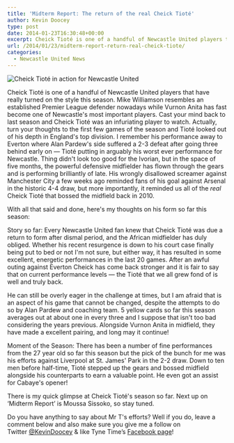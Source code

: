 ```yaml
---
title: 'Midterm Report: The return of the real Cheick Tioté'
author: Kevin Doocey
type: post
date: 2014-01-23T16:30:48+00:00
excerpt: Cheick Tioté is one of a handful of Newcastle United players that have really turned on the style this season. Mike Williamson resembles an established Premier League defender nowadays while..
url: /2014/01/23/midterm-report-return-real-cheick-tiote/
categories:
  - Newcastle United News
---
```


![Cheick Tioté in action for Newcastle United](https://www.tynetime.com/wp-content/uploads/2014/01/Cheick-Tiote-Newcastle-United-2014.jpg "Tioté - Performances of late have reminded NUFC fans of the Cheick we grew used to")

Cheick Tioté is one of a handful of Newcastle United players that have really turned on the style this season. Mike Williamson resembles an established Premier League defender nowadays while Vurnon Anita has fast become one of Newcastle's most important players. Cast your mind back to last season and Cheick Tioté was an infuriating player to watch. Actually, turn your thoughts to the first few games of the season and Tioté looked out of his depth in England's top division. I remember his performance away to Everton where Alan Pardew's side suffered a 2-3 defeat after going three behind early on — Tioté putting in arguably his worst ever performance for Newcastle. Thing didn't look too good for the Ivorian, but in the space of five months, the powerful defensive midfielder has flown through the gears and is performing brilliantly of late. His wrongly disallowed screamer  against Manchester City a few weeks ago reminded fans of his goal against Arsenal in the historic 4-4 draw, but more importantly, it reminded us all of the _real_ Cheick Tioté that bossed the midfield back in 2010.

With all that said and done, here's my thoughts on his form so far this season:

Story so far: Every Newcastle United fan knew that Cheick Tioté was due a return to form after dismal period, and the African midfielder has duly obliged. Whether his recent resurgence is down to his court case finally being put to bed or not I'm not sure, but either way, it has resulted in some excellent, energetic performances in the last 20 games. After an awful outing against Everton Cheick has come back stronger and it is fair to say that on current performance levels — the Tioté that we all grew fond of is well and truly back.

He can still be overly eager in the challenge at times, but I am afraid that is an aspect of his game that cannot be changed, despite the attempts to do so by Alan Pardew and coaching team. 5 yellow cards so far this season averages out at about one in every three and I suppose that isn't too bad considering the years previous. Alongside Vurnon Anita in midfield, they have made a excellent pairing, and long may it continue!

Moment of the Season: There has been a number of fine performances from the 27 year old so far this season but the pick of the bunch for me was his efforts against Liverpool at St. James' Park in the 2-2 draw. Down to ten men before half-time, Tioté stepped up the gears and bossed midfield alongside his counterparts to earn a valuable point. He even got an assist for Cabaye's opener!

There is my quick glimpse at Cheick Tioté's season so far. Next up on ‘Midterm Report’ is Moussa Sissoko, so stay tuned.

Do you have anything to say about Mr T's efforts? Well if you do, leave a comment below and also make sure you give me a follow on Twitter [@KevinDoocey](https://twitter.com/kevindoocey "Kevin Doocey Twitter") & like Tyne Time’s [Facebook page](http://www.facebook.com/tynetime "Tyne Time Facebook Page")!

